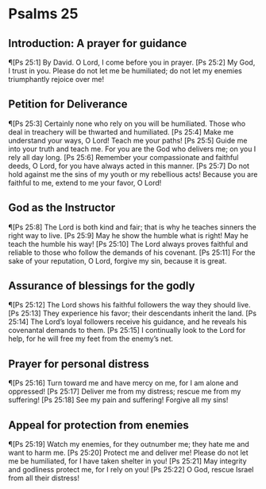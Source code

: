 # Psalms 25

## Introduction: A prayer for guidance
¶[Ps 25:1] By David. O Lord, I come before you in prayer.
[Ps 25:2] My God, I trust in you. Please do not let me be humiliated; do not let my enemies triumphantly rejoice over me!

## Petition for Deliverance
¶[Ps 25:3] Certainly none who rely on you will be humiliated. Those who deal in treachery will be thwarted and humiliated.
[Ps 25:4] Make me understand your ways, O Lord! Teach me your paths!
[Ps 25:5] Guide me into your truth and teach me. For you are the God who delivers me; on you I rely all day long.
[Ps 25:6] Remember your compassionate and faithful deeds, O Lord, for you have always acted in this manner.
[Ps 25:7] Do not hold against me the sins of my youth or my rebellious acts! Because you are faithful to me, extend to me your favor, O Lord!

## God as the Instructor
¶[Ps 25:8] The Lord is both kind and fair; that is why he teaches sinners the right way to live.
[Ps 25:9] May he show the humble what is right! May he teach the humble his way!
[Ps 25:10] The Lord always proves faithful and reliable to those who follow the demands of his covenant.
[Ps 25:11] For the sake of your reputation, O Lord, forgive my sin, because it is great.

## Assurance of blessings for the godly
¶[Ps 25:12] The Lord shows his faithful followers the way they should live.
[Ps 25:13] They experience his favor; their descendants inherit the land.
[Ps 25:14] The Lord’s loyal followers receive his guidance, and he reveals his covenantal demands to them.
[Ps 25:15] I continually look to the Lord for help, for he will free my feet from the enemy’s net.

## Prayer for personal distress
¶[Ps 25:16] Turn toward me and have mercy on me, for I am alone and oppressed!
[Ps 25:17] Deliver me from my distress; rescue me from my suffering!
[Ps 25:18] See my pain and suffering! Forgive all my sins!

## Appeal for protection from enemies
¶[Ps 25:19] Watch my enemies, for they outnumber me; they hate me and want to harm me.
[Ps 25:20] Protect me and deliver me! Please do not let me be humiliated, for I have taken shelter in you!
[Ps 25:21] May integrity and godliness protect me, for I rely on you!
[Ps 25:22] O God, rescue Israel from all their distress!
